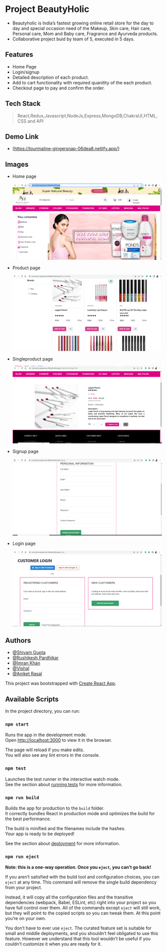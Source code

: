 # Project BeautyHolic
- Beautyholic is India’s fastest growing online retail store for the day to day and special occasion need of the Makeup, Skin care, Hair care, Personal care, Mom and Baby care, Fragrance and Ayurveda products.
- Collaborative project buid by team of 5, executed in 5 days.

## Features
- Home Page
- Login/signup
- Detailed description of each product.
- Add to cart functionality with required quanitity of the each product.
- Checkout page to pay and confirm the order.

## Tech Stack
> React,Redux,Javascript,NodeJs,Express,MongoDB,ChakraUI,HTML, CSS and API

## Demo Link
  - [https://tourmaline-gingersnap-06dea8.netlify.app/]
## Images
- Home page

  ![image](https://github.com/Rushikesh7997/Sreenshots/blob/main/beautyholic_1.PNG)
 
- Product page
  
  ![image](https://github.com/Rushikesh7997/Sreenshots/blob/main/beautyholic_2.PNG)
 
- Singleproduct page
 
  ![image](https://github.com/Rushikesh7997/Sreenshots/blob/main/beautyholic_3.PNG)
 
- Signup page
 
  ![image](https://github.com/Rushikesh7997/Sreenshots/blob/main/beautyholic_4.PNG)
  
- Login page
 
  ![image](https://github.com/Rushikesh7997/Sreenshots/blob/main/beautyholic_5.PNG)

## Authors
- [@Shivam Gupta](https://github.com/shivamgupta8482)
- [@Rushikesh Pardhikar](https://github.com/Rushikesh7997)
- [@Imran Khan](https://github.com/imran120198)
- [@Vishal](https://github.com/Vishal-508)
- [@Aniket Rasal](https://github.com/aniketrasal)

This project was bootstrapped with [Create React App](https://github.com/facebook/create-react-app).

## Available Scripts

In the project directory, you can run:

### `npm start`

Runs the app in the development mode.<br />
Open [http://localhost:3000](http://localhost:3000) to view it in the browser.

The page will reload if you make edits.<br />
You will also see any lint errors in the console.

### `npm test`

Launches the test runner in the interactive watch mode.<br />
See the section about [running tests](https://facebook.github.io/create-react-app/docs/running-tests) for more information.

### `npm run build`

Builds the app for production to the `build` folder.<br />
It correctly bundles React in production mode and optimizes the build for the best performance.

The build is minified and the filenames include the hashes.<br />
Your app is ready to be deployed!

See the section about [deployment](https://facebook.github.io/create-react-app/docs/deployment) for more information.

### `npm run eject`

**Note: this is a one-way operation. Once you `eject`, you can’t go back!**

If you aren’t satisfied with the build tool and configuration choices, you can `eject` at any time. This command will remove the single build dependency from your project.

Instead, it will copy all the configuration files and the transitive dependencies (webpack, Babel, ESLint, etc) right into your project so you have full control over them. All of the commands except `eject` will still work, but they will point to the copied scripts so you can tweak them. At this point you’re on your own.

You don’t have to ever use `eject`. The curated feature set is suitable for small and middle deployments, and you shouldn’t feel obligated to use this feature. However we understand that this tool wouldn’t be useful if you couldn’t customize it when you are ready for it.
